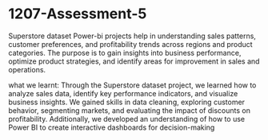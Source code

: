 # 1207-Assessment-5
Superstore dataset Power-bi projects help in understanding sales patterns, customer preferences, and profitability trends across regions and product categories. The purpose is to gain insights into business performance, optimize product strategies, and identify areas for improvement in sales and operations.

what we learnt: 
Through the Superstore dataset project, we learned how to analyze sales data, identify key performance indicators, and visualize business insights. We gained skills in data cleaning, exploring customer behavior, segmenting markets, and evaluating the impact of discounts on profitability. Additionally, we developed an understanding of how to use Power BI to create interactive dashboards for decision-making
